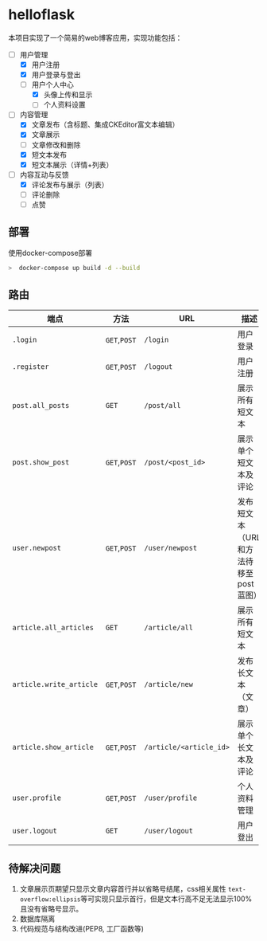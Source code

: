 # helloflask

本项目实现了一个简易的web博客应用，实现功能包括：

- [ ] 用户管理 
  - [x] 用户注册
  - [x] 用户登录与登出
  - [ ] 用户个人中心
    - [x] 头像上传和显示
    - [ ] 个人资料设置

- [ ] 内容管理
  - [x] 文章发布（含标题、集成CKEditor富文本编辑）
  - [x] 文章展示
  - [ ] 文章修改和删除
  - [x] 短文本发布
  - [x] 短文本展示（详情+列表）

- [ ] 内容互动与反馈
  - [x] 评论发布与展示（列表）
  - [ ] 评论删除
  - [ ] 点赞

## 部署
使用docker-compose部署
```sh
>  docker-compose up build -d --build
```

## 路由

| 端点 | 方法 | URL | 描述 |
| ---- | --- | --- | --- |
| `.login` | `GET`,`POST` | `/login` | 用户登录 |
| `.register`| `GET`,`POST` | `/logout`| 用户注册 |
| `post.all_posts`| `GET`| `/post/all` | 展示所有短文本 |
| `post.show_post` | `GET`,`POST` | `/post/<post_id>` | 展示单个短文本及评论 |
| `user.newpost` | `GET`,`POST` | `/user/newpost` | 发布短文本（URL和方法待移至post蓝图）|
| `article.all_articles ` | `GET` | `/article/all` | 展示所有短文本 |
| `article.write_article` |`GET`,`POST`| `/article/new` | 发布长文本（文章）|
| `article.show_article` | `GET`,`POST`| `/article/<article_id>` | 展示单个长文本及评论 |
| `user.profile` | `GET`,`POST` | `/user/profile` | 个人资料管理 |
| `user.logout` | `GET` | `/user/logout` | 用户登出 |




 

## 待解决问题

1. 文章展示页期望只显示文章内容首行并以省略号结尾，css相关属性 `text-overflow:ellipsis`等可实现只显示首行，但是文本行高不足无法显示100%且没有省略号显示。
2. 数据库隔离
3. 代码规范与结构改进(PEP8, 工厂函数等)

